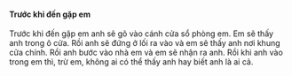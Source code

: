 #### Trước khi đến gặp em 

Trước khi đến gặp em anh sẽ gõ vào cánh cửa sổ phòng em. Em sẽ thấy anh trong ô cửa. Rồi anh sẽ đứng ở lối ra vào và em sẽ thấy anh nơi khung cửa chính. Rồi anh bước vào nhà em và em sẽ nhận ra anh. Rồi khi anh vào trong em thì, trừ em, không ai có thể thấy anh hay biết anh là ai cả.
